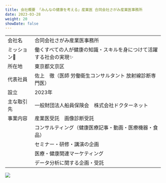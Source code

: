 ```yaml
---
title: 会社概要 「みんなの健康を考える」産業医 合同会社さがみ産業医事務所 
date: 2023-03-28
weight: 20
showDate: false
---
```



|                   |                                                                                      |
| :---------------- | :----------------------------------------------------------------------------------- |
| 会社名            | 合同会社さがみ産業医事務所                                                           |
| ミッション:star2: | <!--fit-->働くすべての人が健康の知識・スキルを身につけて活躍する社会の実現:sparkles: |
| 所在地            | 東京都文京区                                                                         |
| 代表社員          | 佐上　徹（医師 労働衛生コンサルタント 放射線診断専門医）                             |
| 設立              | 2023年                                                                               |
| 主な取引先        | 一般財団法人船員保険会　株式会社ドクターネット                                       |
| 事業内容          | 産業医受託　画像診断受託                                                             |
|                   | コンサルティング（健康医療記事・動画・医療機器・食品）                               |
|                   | セミナー・研修・講演の企画                                                           |
|                   | 医療・健康関連マーケティング                                                         |
|                   | データ分析に関する企画・受託                                                         |

![](https://images.unsplash.com/photo-1497294815431-9365093b7331)